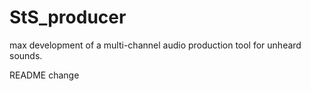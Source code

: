 # StS_producer
max development of a multi-channel audio production tool for unheard sounds.

README change
